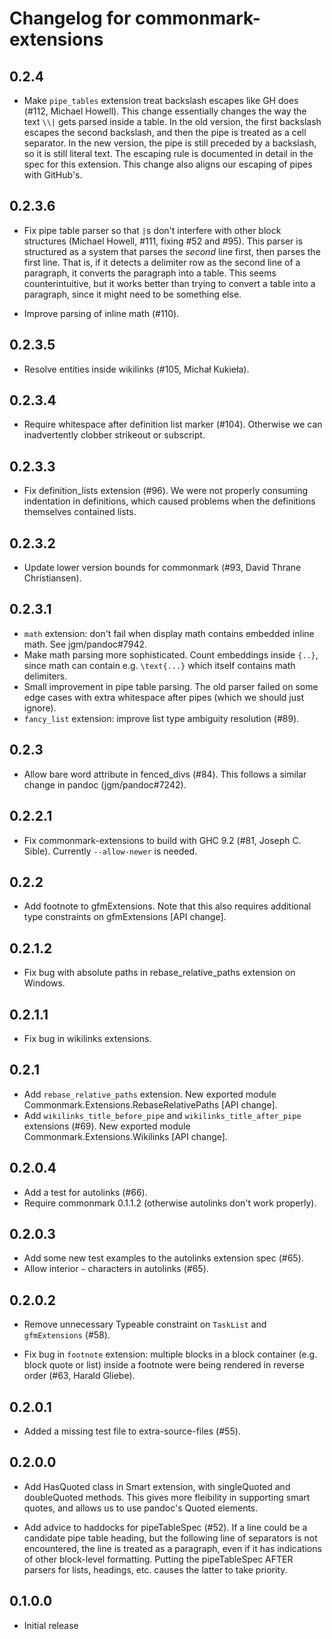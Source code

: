 # Changelog for commonmark-extensions

## 0.2.4

  * Make `pipe_tables` extension treat backslash escapes like GH does (#112,
    Michael Howell). This change essentially changes the way the text
    `\\|` gets parsed inside a table. In the old version, the first backslash
    escapes the second backslash, and then the pipe is treated as a cell
    separator. In the new version, the pipe is still preceded by a backslash,
    so it is still literal text. The escaping rule is documented in detail
    in the spec for this extension. This change also aligns our escaping
    of pipes with GitHub's.

## 0.2.3.6

  * Fix pipe table parser so that `|`s don't interfere with
    other block structures (Michael Howell, #111, fixing #52 and
    #95). This parser is structured as a system that parses the
    *second* line first, then parses the first line. That is, if
    it detects a delimiter row as the second line of a
    paragraph, it converts the paragraph into a table. This
    seems counterintuitive, but it works better than trying to
    convert a table into a paragraph, since it might need to be
    something else.

  * Improve parsing of inline math (#110).

## 0.2.3.5

  - Resolve entities inside wikilinks (#105, Michał Kukieła).

## 0.2.3.4

  - Require whitespace after definition list marker (#104).
    Otherwise we can inadvertently clobber strikeout or subscript.

## 0.2.3.3

  - Fix definition_lists extension (#96). We were not properly consuming
    indentation in definitions, which caused problems when the definitions
    themselves contained lists.

## 0.2.3.2

- Update lower version bounds for commonmark (#93, David
  Thrane Christiansen).

## 0.2.3.1

- `math` extension:  don't fail when display math contains
  embedded inline math.  See jgm/pandoc#7942.
- Make math parsing more sophisticated.
  Count embeddings inside `{..}`, since math can contain
  e.g. `\text{...}` which itself contains math delimiters.
- Small improvement in pipe table parsing.
  The old parser failed on some edge cases with extra whitespace
  after pipes (which we should just ignore).
- `fancy_list` extension: improve list type ambiguity resolution (#89).

## 0.2.3

- Allow bare word attribute in fenced_divs (#84).  This follows a similar
  change in pandoc (jgm/pandoc#7242).

## 0.2.2.1

- Fix commonmark-extensions to build with GHC 9.2 (#81, Joseph C. Sible).
  Currently `--allow-newer` is needed.

## 0.2.2

- Add footnote to gfmExtensions.  Note that this also requires
  additional type constraints on gfmExtensions [API change].

## 0.2.1.2

- Fix bug with absolute paths in rebase_relative_paths
  extension on Windows.

## 0.2.1.1

- Fix bug in wikilinks extensions.

## 0.2.1

- Add `rebase_relative_paths` extension.
  New exported module Commonmark.Extensions.RebaseRelativePaths [API change].
- Add `wikilinks_title_before_pipe` and `wikilinks_title_after_pipe`
  extensions (#69).
  New exported module Commonmark.Extensions.Wikilinks [API change].

## 0.2.0.4

- Add a test for autolinks (#66).
- Require commonmark 0.1.1.2 (otherwise autolinks don't work
  properly).

## 0.2.0.3

- Add some new test examples to the autolinks extension spec (#65).
- Allow interior `~` characters in autolinks (#65).

## 0.2.0.2

- Remove unnecessary Typeable constraint on `TaskList` and
  `gfmExtensions` (#58).

- Fix bug in `footnote` extension:  multiple blocks in
  a block container (e.g. block quote or list) inside
  a footnote were being rendered in reverse order (#63,
  Harald Gliebe).

## 0.2.0.1

- Added a missing test file to extra-source-files (#55).

## 0.2.0.0

- Add HasQuoted class in Smart extension, with singleQuoted
  and doubleQuoted methods.  This gives more fleibility in
  supporting smart quotes, and allows us to use pandoc's
  Quoted elements.

- Add advice to haddocks for pipeTableSpec (#52).
  If a line could be a candidate pipe table heading, but the
  following line of separators is not encountered, the line is
  treated as a paragraph, even if it has indications of other
  block-level formatting.  Putting the pipeTableSpec AFTER
  parsers for lists, headings, etc. causes the latter to take
  priority.


## 0.1.0.0

- Initial release
